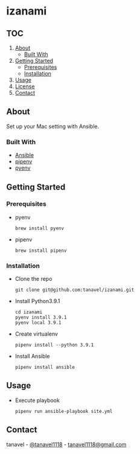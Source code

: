 # izanami

## TOC
1. [About](#about)
    - [Built With](#built-with)
2. [Getting Started](#getting-started)
    - [Prerequisites](#prerequisites)
    - [Installation](#installation)
3. [Usage](#usage)
4. [License](#license)
5. [Contact](#contact)


## About
Set up your Mac setting with Ansible.

### Built With
- [Ansible](https://github.com/ansible/ansible)
- [pipenv](https://github.com/pypa/pipenv)
- [pyenv](https://github.com/pyenv/pyenv)

## Getting Started
### Prerequisites
- pyenv
  ```
  brew install pyenv
  ```
- pipenv
  ```
  brew install pipenv
  ```

### Installation
- Clone the repo
  ```
  git clone git@github.com:tanavel/izanami.git
  ```
- Install Python3.9.1
  ```
  cd izanami
  pyenv install 3.9.1
  pyenv local 3.9.1
  ```
- Create virtualenv
  ```
  pipenv install --python 3.9.1
  ```
- Install Ansible
  ```
  pipenv install ansible
  ```

## Usage
- Execute playbook
  ```
  pipenv run ansible-playbook site.yml
  ```

## Contact
tanavel - [@tanavel1118](https://twitter.com/tanavel1118) - tanavel1118@gmail.com